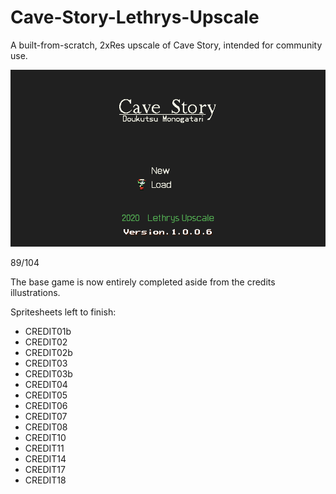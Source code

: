 # Cave-Story-Lethrys-Upscale
A built-from-scratch, 2xRes upscale of Cave Story, intended for community use.

![Screenshot](screenshot.png)

89/104

The base game is now entirely completed aside from the credits illustrations.

Spritesheets left to finish:

- CREDIT01b
- CREDIT02
- CREDIT02b
- CREDIT03
- CREDIT03b
- CREDIT04
- CREDIT05
- CREDIT06
- CREDIT07
- CREDIT08
- CREDIT10
- CREDIT11
- CREDIT14
- CREDIT17
- CREDIT18
